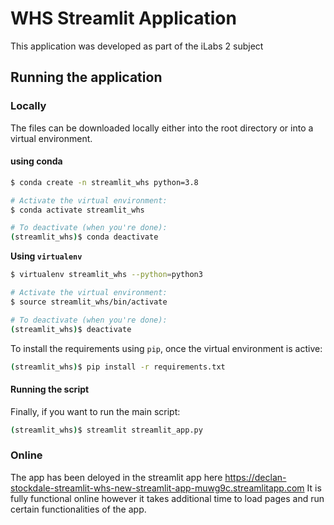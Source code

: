 # WHS Streamlit Application
This application was developed as part of the iLabs 2 subject

## Running the application
### Locally
The files can be downloaded locally either into the root directory or into a virtual environment. 

#### using conda

```bash
$ conda create -n streamlit_whs python=3.8

# Activate the virtual environment:
$ conda activate streamlit_whs

# To deactivate (when you're done):
(streamlit_whs)$ conda deactivate
```

**Using `virtualenv`**

```bash
$ virtualenv streamlit_whs --python=python3

# Activate the virtual environment:
$ source streamlit_whs/bin/activate

# To deactivate (when you're done):
(streamlit_whs)$ deactivate
```


To install the requirements using `pip`, once the virtual environment is active:
```bash
(streamlit_whs)$ pip install -r requirements.txt
```


#### Running the script
Finally, if you want to run the main script:
```bash
(streamlit_whs)$ streamlit streamlit_app.py
```


### Online
The app has been deloyed in the streamlit app here https://declan-stockdale-streamlit-whs-new-streamlit-app-muwg9c.streamlitapp.com
It is fully functional online however it takes additional time to load pages and run certain functionalities of the app.

